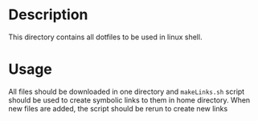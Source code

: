 # Description
This directory contains all dotfiles to be used in linux shell. 

# Usage
All files should be downloaded in one directory and `makeLinks.sh` script should be used to create symbolic links to them in home directory.
When new files are added, the script should be rerun to create new links

